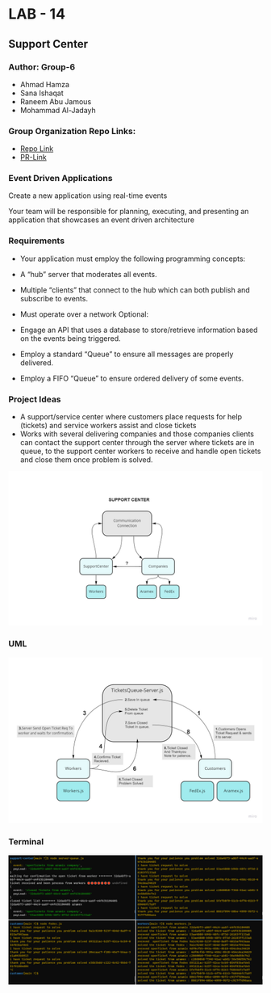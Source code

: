 # LAB - 14
## Support Center 

### Author: **Group-6**

 - Ahmad Hamza
 - Sana Ishaqat
 - Raneem Abu Jamous
 - Mohammad Al-Jadayh

 ### **Group Organization Repo Links:**
- [Repo Link](https://github.com/smallproject401secoundweek/supportCenter)
- [PR-Link](https://github.com/smallproject401secoundweek/supportCenter/pull/1)

### **Event Driven Applications**

Create a new application using real-time events

Your team will be responsible for planning, executing, and presenting an application that showcases an event driven architecture

### **Requirements**

- Your application must employ the following programming concepts:

- A “hub” server that moderates all events.

- Multiple “clients” that connect to the hub which can both publish and subscribe to events.

- Must operate over a network
Optional:

- Engage an API that uses a database to store/retrieve information based on the events being triggered.

- Employ a standard “Queue” to ensure all messages are properly delivered.

- Employ a FIFO “Queue” to ensure ordered delivery of some events.


### **Project Ideas**

- A support/service center where customers place requests for help (tickets) and service workers assist and close tickets
- Works with several delivering companies and those companies clients can contact the support center through the server where tickets are in queue, to the support center workers to receive and handle open tickets and close them once problem is solved.

![](IntroLab14.jpg)

### **UML**

![](UML14.jpg)

### **Terminal** 

![](TerminalLogs.PNG)
